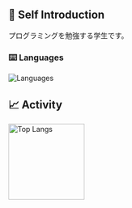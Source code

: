 ## 🩵 Self Introduction
  プログラミングを勉強する学生です。
### ⌨️ Languages
<img alt="Languages" src="https://skillicons.dev/icons?theme=light&perline=8&i=html,js,css,swift,py" />


## 📈 Activity
<p align="left"> 
<img alt="Top Langs" height="150px" src="https://github-readme-stats.vercel.app/api/top-langs/?username=ter3q&layout=compact&show_icons=true" />
</p>
